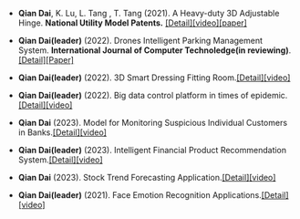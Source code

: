 - <strong>Qian Dai</strong>, K. Lu, L. Tang , T. Tang (2021). A Heavy-duty 3D Adjustable Hinge. <strong>National Utility Model Patents.</strong> [[Detail]](https://github.com/3239250471/patent/blob/main/README.md)[[video]](https://youtube.com)[[paper]](http://epub.cnipa.gov.cn/patent/CN213449916U)

- <strong>Qian Dai(leader)</strong> (2022). Drones Intelligent Parking Management System. <strong>International Journal of Computer Technoledge(in reviewing)</strong>. [[Detail]](https://github.com/3239250471/patent/drone/main/README.md)[[Paper]](https://doi.org/10.1016/j.ijrmms.2024.105888)

-  <strong>Qian Dai(leader)</strong> (2022). 3D Smart Dressing Fitting Room.[[Detail]](https://github.com/3239250471/patent/drone/main/README.md)[[video]](https://youtube.com)
- <strong>Qian Dai(leader)</strong> (2022). Big data control platform in times of epidemic.[[Detail]](https://github.com/3239250471/patent/drone/main/README.md)[[video]](https://youtube.com)
- <strong>Qian Dai</strong> (2023). Model for Monitoring Suspicious Individual Customers in Banks.[[Detail]](https://github.com/3239250471/patent/drone/main/README.md)[[video]](https://youtube.com)
- <strong>Qian Dai(leader)</strong> (2023). Intelligent Financial Product Recommendation System.[[Detail]](https://github.com/3239250471/patent/drone/main/README.md)[[video]](https://youtube.com)
- <strong>Qian Dai</strong> (2023). Stock Trend Forecasting Application.[[Detail]](https://github.com/3239250471/patent/drone/main/README.md)[[video]](https://youtube.com)
- <strong>Qian Dai(leader)</strong> (2021). Face Emotion Recognition Applications.[[Detail]](https://github.com/3239250471/patent/drone/main/README.md)[[video]](https://youtube.com)

